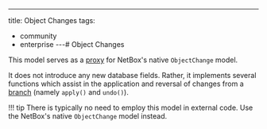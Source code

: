 ---
title: Object Changes
tags:
  - community
  - enterprise
---# Object Changes

This model serves as a [proxy](https://docs.djangoproject.com/en/stable/topics/db/models/#proxy-models) for NetBox's native `ObjectChange` model.

It does not introduce any new database fields. Rather, it implements several functions which assist in the application and reversal of changes from a [branch](./branch.md) (namely `apply()` and `undo()`).

!!! tip
    There is typically no need to employ this model in external code. Use the NetBox's native `ObjectChange` model instead.
